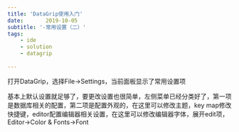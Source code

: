 ```yaml
---
title: 'DataGrip使用入门'
date:       2019-10-05
subtitle: '-常用设置（二）'
tags:
	- ide
	- solution
	- datagrip
	
---
```

  

<script>
window.location.href='https://www.iteye.com/blog/ywu-2315449';
</script>

打开DataGrip，选择File->Settings，当前面板显示了常用设置项

基本上默认设置就足够了，要更改设置也很简单，左侧菜单已经分类好了，第一项是数据库相关的配置，第二项是配置外观的，在这里可以修改主题，key map修改快捷键，editor配置编辑器相关设置，在这里可以修改编辑器字体，展开edit项，Editor->Color & Fonts->Font